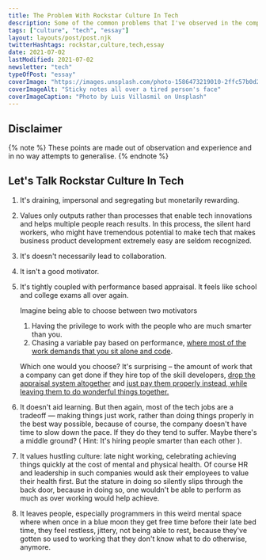 ```yaml
---
title: The Problem With Rockstar Culture In Tech
description: Some of the common problems that I've observed in the companies and cultures I've worked in, and heard from friends around.
tags: ["culture", "tech", "essay"]
layout: layouts/post/post.njk
twitterHashtags: rockstar,culture,tech,essay
date: 2021-07-02
lastModified: 2021-07-02
newsletter: "tech"
typeOfPost: "essay"
coverImage: "https://images.unsplash.com/photo-1586473219010-2ffc57b0d282?ixid=MnwxMjA3fDB8MHxwaG90by1wYWdlfHx8fGVufDB8fHx8&ixlib=rb-1.2.1&auto=format&fit=crop&w=800&q=80"
coverImageAlt: "Sticky notes all over a tired person's face"
coverImageCaption: "Photo by Luis Villasmil on Unsplash"
---
```


## Disclaimer

{% note %}
  These points are made out of observation and experience and in no way attempts to generalise.
{% endnote %}

## Let's Talk Rockstar Culture In Tech

1. It's draining, impersonal and segregating but monetarily rewarding.
2. Values only outputs rather than processes that enable tech innovations and helps multiple people reach results. In this process, the silent hard workers, who might have tremendous potential to make tech that makes business product development extremely easy are seldom recognized.
3. It's doesn't necessarily lead to collaboration.
4. It isn't a good motivator.
5. It's tightly coupled with performance based appraisal. It feels like school and college exams all over again.

    Imagine being able to choose between two motivators
    1. Having the privilege to work with the people who are much smarter than you.
    2. Chasing a variable pay based on performance, [where most of the work demands that you sit alone and code](web.archive.org/web/20210628231425/https://kyleshevlin.com/whats-going-on-mid-2021).

    Which one would you choose? It's surprising – the amount of work that a company can get done if they hire top of the skill developers, [drop the appraisal system altogether](https://www.goodreads.com/book/show/49099937-no-rules-rules) and [just pay them properly instead, while leaving them to do wonderful things together.](https://www.goodreads.com/book/show/36417234-powerful?ac=1&from_search=true&qid=PAnPc88Y2l&rank=1)

6. It doesn't aid learning. But then again, most of the tech jobs are a tradeoff — making things just work, rather than doing things properly in the best way possible, because of course, the company doesn't have time to slow down the pace. If they do they tend to suffer. Maybe there's a middle ground? ( Hint: It's hiring people smarter than each other ).
7. It values hustling culture: late night working, celebrating achieving things quickly at the cost of mental and physical health. Of course HR and leadership in such companies would ask their employees to value their health first. But the stature in doing so silently slips through the back door, because in doing so, one wouldn't be able to perform as much as over working would help achieve.
8. It leaves people, especially programmers in this weird mental space where when once in a blue moon they get free time before their late bed time, they feel restless, jittery, not being able to rest, because they've gotten so used to working that they don't know what to do otherwise, anymore.
